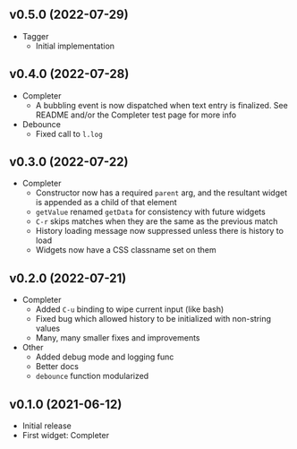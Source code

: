 ## v0.5.0 (2022-07-29)

- Tagger
  - Initial implementation


## v0.4.0 (2022-07-28)

- Completer
  - A bubbling event is now dispatched when text entry is
    finalized. See README and/or the Completer test page for more info
- Debounce
  - Fixed call to `l.log`


## v0.3.0 (2022-07-22)

- Completer
  - Constructor now has a required `parent` arg, and the resultant
    widget is appended as a child of that element
  - `getValue` renamed `getData` for consistency with future widgets
  - `C-r` skips matches when they are the same as the previous match
  - History loading message now suppressed unless there is history to
    load
  - Widgets now have a CSS classname set on them


## v0.2.0 (2022-07-21)

- Completer
  - Added `C-u` binding to wipe current input (like bash)
  - Fixed bug which allowed history to be initialized with non-string
    values
  - Many, many smaller fixes and improvements
- Other
  - Added debug mode and logging func
  - Better docs
  - `debounce` function modularized


## v0.1.0 (2021-06-12)

- Initial release
- First widget: Completer
